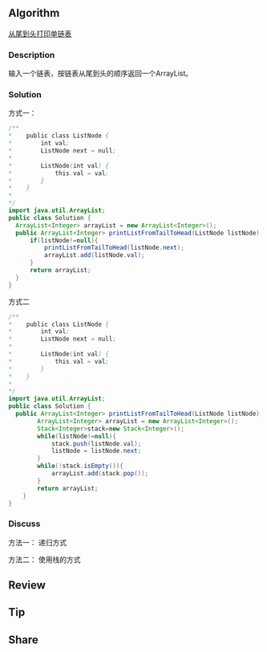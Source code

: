 ## Algorithm

[从尾到头打印单链表](https://www.nowcoder.com/practice/d0267f7f55b3412ba93bd35cfa8e8035?tpId=13&&tqId=11156&rp=1&ru=/ta/coding-interviews&qru=/ta/coding-interviews/question-ranking)

### Description

输入一个链表，按链表从尾到头的顺序返回一个ArrayList。

### Solution

方式一：

```java
/**
*    public class ListNode {
*        int val;
*        ListNode next = null;
*
*        ListNode(int val) {
*            this.val = val;
*        }
*    }
*
*/
import java.util.ArrayList;
public class Solution {
  ArrayList<Integer> arrayList = new ArrayList<Integer>();
  public ArrayList<Integer> printListFromTailToHead(ListNode listNode) {
      if(listNode!=null){
          printListFromTailToHead(listNode.next);
          arrayList.add(listNode.val);
      }
      return arrayList;
  }
}
```

方式二

```java
/**
*    public class ListNode {
*        int val;
*        ListNode next = null;
*
*        ListNode(int val) {
*            this.val = val;
*        }
*    }
*
*/
import java.util.ArrayList;
public class Solution {
  public ArrayList<Integer> printListFromTailToHead(ListNode listNode) {
        ArrayList<Integer> arrayList = new ArrayList<Integer>();
        Stack<Integer>stack=new Stack<Integer>();
        while(listNode!=null){
            stack.push(listNode.val);
            listNode = listNode.next;
        }
        while(!stack.isEmpty()){
            arrayList.add(stack.pop());
        }
        return arrayList;
    }
}
```

### Discuss

方法一： 递归方式

方法二： 使用栈的方式

## Review


## Tip


## Share
